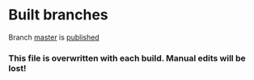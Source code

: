 # Built branches

Branch [master](master/) is [published](https://ShahimEssaid.github.io/ccdh-model/master/)

### This file is overwritten with each build. Manual edits will be lost!
